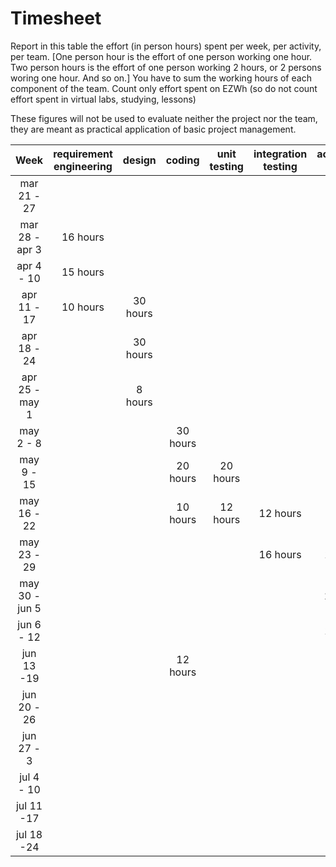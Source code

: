 # Timesheet

Report in this table the effort (in person hours) spent per week, per activity, per team.
[One person hour is the effort of one person working one hour.
Two person hours is the effort of one person working 2 hours, or 2 persons woring one hour. And so on.]
You have to sum the working hours of each component of the team.
Count only effort spent on EZWh (so do not count effort spent in virtual labs, studying, lessons)

These figures will not be used to evaluate neither the project nor the team, they are meant as practical application of basic project management.

|      Week      | requirement engineering |  design  |  coding  | unit testing | integration testing | acceptance testing | management | git maven |
| :------------: | :---------------------: | :------: | :------: | :----------: | :-----------------: | :----------------: | :--------: | :-------: |
|  mar 21 - 27   |                         |          |          |              |                     |                    |            |           |
| mar 28 - apr 3 |        16 hours         |          |          |              |                     |                    |            |  4 hours  |
|   apr 4 - 10   |        15 hours         |          |          |              |                     |                    |            |           |
|  apr 11 - 17   |        10 hours         | 30 hours |          |              |                     |                    |            |           |
|  apr 18 - 24   |                         | 30 hours |          |              |                     |                    |            |           |
| apr 25 - may 1 |                         | 8 hours  |          |              |                     |                    |            |           |
|   may 2 - 8    |                         |          | 30 hours |              |                     |                    |            |           |
|   may 9 - 15   |                         |          | 20 hours |   20 hours   |                     |                    |            |           |
|  may 16 - 22   |                         |          | 10 hours |   12 hours   |      12 hours       |                    |            |           |
|  may 23 - 29   |                         |          |          |              |      16 hours       |      12 hours      |            |           |
| may 30 - jun 5 |                         |          |          |              |                     |      28 hours      |            |           |
|   jun 6 - 12   |                         |          |          |              |                     |      16 hours      |            |           |
|   jun 13 -19   |                         |          | 12 hours |              |                     |                    |            |           |
|  jun 20 - 26   |                         |          |          |              |                     |                    |            |           |
|   jun 27 - 3   |                         |          |          |              |                     |                    |            |           |
|   jul 4 - 10   |                         |          |          |              |                     |                    |            |           |
|   jul 11 -17   |                         |          |          |              |                     |                    |            |           |
|   jul 18 -24   |                         |          |          |              |                     |                    |            |           |
